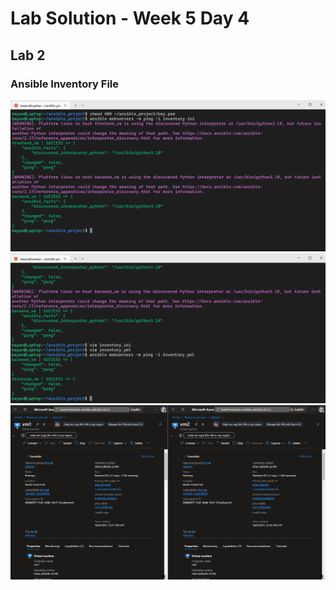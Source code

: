 # Lab Solution - Week 5 Day 4
## Lab 2
### Ansible Inventory File


![Screenshot 2025-10-03 154230](./Screenshot%202025-10-03%20154230.png)  
![Screenshot 2025-10-03 154518](./Screenshot%202025-10-03%20154518.png)  
![Screenshot 2025-10-03 154727](./Screenshot%202025-10-03%20154727.png)  

